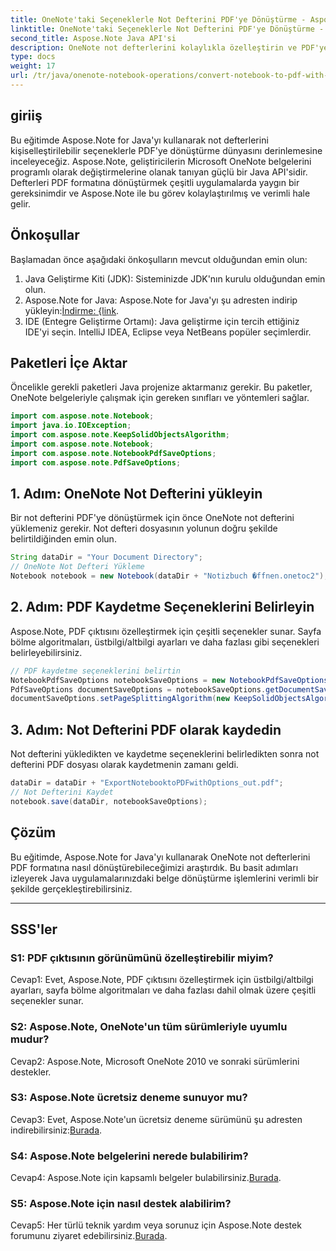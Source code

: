 ```yaml
---
title: OneNote'taki Seçeneklerle Not Defterini PDF'ye Dönüştürme - Aspose.Note
linktitle: OneNote'taki Seçeneklerle Not Defterini PDF'ye Dönüştürme - Aspose.Note
second_title: Aspose.Note Java API'si
description: OneNote not defterlerini kolaylıkla özelleştirin ve PDF'ye aktarın! Aspose.Note for Java ağır yükün üstesinden gelir. Adım adım kılavuz dahil! #OneNote #Java #Aspose
type: docs
weight: 17
url: /tr/java/onenote-notebook-operations/convert-notebook-to-pdf-with-options/
---
```

## giriiş

Bu eğitimde Aspose.Note for Java'yı kullanarak not defterlerini kişiselleştirilebilir seçeneklerle PDF'ye dönüştürme dünyasını derinlemesine inceleyeceğiz. Aspose.Note, geliştiricilerin Microsoft OneNote belgelerini programlı olarak değiştirmelerine olanak tanıyan güçlü bir Java API'sidir. Defterleri PDF formatına dönüştürmek çeşitli uygulamalarda yaygın bir gereksinimdir ve Aspose.Note ile bu görev kolaylaştırılmış ve verimli hale gelir.

## Önkoşullar

Başlamadan önce aşağıdaki önkoşulların mevcut olduğundan emin olun:

1. Java Geliştirme Kiti (JDK): Sisteminizde JDK'nın kurulu olduğundan emin olun.
2. Aspose.Note for Java: Aspose.Note for Java'yı şu adresten indirip yükleyin:[İndirme: {link](https://releases.aspose.com/note/java/).
3. IDE (Entegre Geliştirme Ortamı): Java geliştirme için tercih ettiğiniz IDE'yi seçin. IntelliJ IDEA, Eclipse veya NetBeans popüler seçimlerdir.

## Paketleri İçe Aktar

Öncelikle gerekli paketleri Java projenize aktarmanız gerekir. Bu paketler, OneNote belgeleriyle çalışmak için gereken sınıfları ve yöntemleri sağlar.

```java
import com.aspose.note.Notebook;
import java.io.IOException;
import com.aspose.note.KeepSolidObjectsAlgorithm;
import com.aspose.note.Notebook;
import com.aspose.note.NotebookPdfSaveOptions;
import com.aspose.note.PdfSaveOptions;
```

## 1. Adım: OneNote Not Defterini yükleyin

Bir not defterini PDF'ye dönüştürmek için önce OneNote not defterini yüklemeniz gerekir. Not defteri dosyasının yolunun doğru şekilde belirtildiğinden emin olun.

```java
String dataDir = "Your Document Directory";
// OneNote Not Defteri Yükleme
Notebook notebook = new Notebook(dataDir + "Notizbuch �ffnen.onetoc2");
```

## 2. Adım: PDF Kaydetme Seçeneklerini Belirleyin

Aspose.Note, PDF çıktısını özelleştirmek için çeşitli seçenekler sunar. Sayfa bölme algoritmaları, üstbilgi/altbilgi ayarları ve daha fazlası gibi seçenekleri belirleyebilirsiniz.

```java
// PDF kaydetme seçeneklerini belirtin
NotebookPdfSaveOptions notebookSaveOptions = new NotebookPdfSaveOptions();
PdfSaveOptions documentSaveOptions = notebookSaveOptions.getDocumentSaveOptions();
documentSaveOptions.setPageSplittingAlgorithm(new KeepSolidObjectsAlgorithm());
```

## 3. Adım: Not Defterini PDF olarak kaydedin

Not defterini yükledikten ve kaydetme seçeneklerini belirledikten sonra not defterini PDF dosyası olarak kaydetmenin zamanı geldi.

```java
dataDir = dataDir + "ExportNotebooktoPDFwithOptions_out.pdf";
// Not Defterini Kaydet
notebook.save(dataDir, notebookSaveOptions);
```

## Çözüm

Bu eğitimde, Aspose.Note for Java'yı kullanarak OneNote not defterlerini PDF formatına nasıl dönüştürebileceğimizi araştırdık. Bu basit adımları izleyerek Java uygulamalarınızdaki belge dönüştürme işlemlerini verimli bir şekilde gerçekleştirebilirsiniz.

---

## SSS'ler

### S1: PDF çıktısının görünümünü özelleştirebilir miyim?

Cevap1: Evet, Aspose.Note, PDF çıktısını özelleştirmek için üstbilgi/altbilgi ayarları, sayfa bölme algoritmaları ve daha fazlası dahil olmak üzere çeşitli seçenekler sunar.

### S2: Aspose.Note, OneNote'un tüm sürümleriyle uyumlu mudur?

Cevap2: Aspose.Note, Microsoft OneNote 2010 ve sonraki sürümlerini destekler.

### S3: Aspose.Note ücretsiz deneme sunuyor mu?

 Cevap3: Evet, Aspose.Note'un ücretsiz deneme sürümünü şu adresten indirebilirsiniz:[Burada](https://releases.aspose.com/).

### S4: Aspose.Note belgelerini nerede bulabilirim?

 Cevap4: Aspose.Note için kapsamlı belgeler bulabilirsiniz.[Burada](https://reference.aspose.com/note/java/).

### S5: Aspose.Note için nasıl destek alabilirim?

 Cevap5: Her türlü teknik yardım veya sorunuz için Aspose.Note destek forumunu ziyaret edebilirsiniz.[Burada](https://forum.aspose.com/c/note/28).